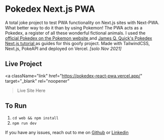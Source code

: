 <h1>Pokedex Next.js PWA</h1>
A total joke project to test PWA functionality on Next.js sites
with Next-PWA. What better way to do it than by using Pokemon! The
PWA acts as a Pokedex, a register of all these wonderful fictional
animals. I used the 
<a
href="https://www.pokemon.com/us/pokedex/"
target="_blank"
rel="noopener"
>
official Pokedex on the Pokemon website
</a>
and
<a
href="https://www.youtube.com/watch?v=LMRAEUPkFXI"
target="_blank"
rel="noopener"
>
James Q. Quick's Pokedex Next.js tutorial
</a>
as guides for this goofy project. Made with TailwindCSS, Next.js,
PokeAPI and deployed on Vercel. <em>[solo Nov 2021]</em>

## Live Project

<a
className="link"
href="https://pokedex-react-pwa.vercel.app/"
target="_blank"
rel="noopener"
>Live Site Here
</a>

## To Run

1. `cd web && npm install`
2. `npm run dev`

If you have any issues, reach out to me on [Github](https://www.github.com/Umayarz18) or [Linkedin](https://www.linkedin.com/in/roewyn-umayam)